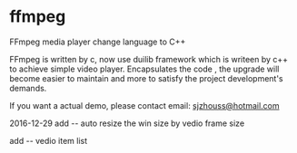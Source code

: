 # ffmpeg
FFmpeg media player change language to C++

FFmpeg is written by c, now use duilib framework which is writeen by c++ to achieve simple video player.
Encapsulates the code , the upgrade will become easier to maintain and more to satisfy the project development's demands.

If you want a actual demo, please contact email: sjzhouss@hotmail.com


2016-12-29
add -- auto resize the win size by vedio frame size

add -- vedio item list
